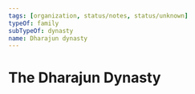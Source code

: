 ```yaml
---
tags: [organization, status/notes, status/unknown]
typeOf: family
subTypeOf: dynasty
name: Dharajun dynasty
---
```

# The Dharajun Dynasty

